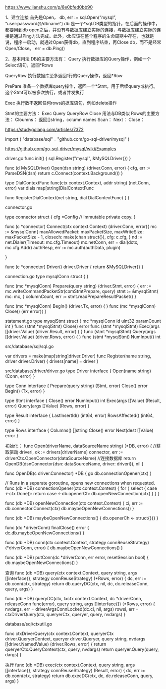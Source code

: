 https://www.jianshu.com/p/8e0bfed0bb90


1、建立连接
首先是Open，
db, err := sql.Open(“mysql”, “user:password@/dbname”)
db 是一个*sql.DB类型的指针，在后面的操作中，都要用到db
open之后，并没有与数据库建立实际的连接，与数据库建立实际的连接是通过Ping方法完成。此外，db应该在整个程序的生命周期中存在，也就是说，程序一启动，就通过Open获得db，直到程序结束，再Close db，而不是经常Open/Close。
err = db.Ping()

2、基本用法
DB的主要方法有：
Query 执行数据库的Query操作，例如一个Select语句，返回*Rows

QueryRow 执行数据库至多返回1行的Query操作，返回*Row

PrePare 准备一个数据库query操作，返回一个*Stmt，用于后续query或执行。这个Stmt可以被多次执行，或者并发执行

Exec 执行数不返回任何rows的据库语句，例如delete操作

Stmt的主要方法：
Exec
Query
QueryRow
Close
用法与DB类似
Rows的主要方法：
Cloumns： 返回[]string，column names
Scan：
Next：
Close：

https://studygolang.com/articles/7372


import (
"database/sql"
_ "github.com/go-sql-driver/mysql"
)


https://github.com/go-sql-driver/mysql/wiki/Examples


driver.go
func init() {
	sql.Register("mysql", &MySQLDriver{})
}


func (d MySQLDriver) Open(dsn string) (driver.Conn, error) {
	cfg, err := ParseDSN(dsn)
 return c.Connect(context.Background())
}


type DialContextFunc func(ctx context.Context, addr string) (net.Conn, error)
var dials     map[string]DialContextFunc

func RegisterDialContext(net string, dial DialContextFunc) {
}



connector.go

type connector struct {
	cfg *Config // immutable private copy.
}

func (c *connector) Connect(ctx context.Context) (driver.Conn, error){
   mc := &mysqlConn{
		maxAllowedPacket: maxPacketSize,
		maxWriteSize:     maxPacketSize - 1,
		closech:          make(chan struct{}),
		cfg:              c.cfg,
    }
   nd := net.Dialer{Timeout: mc.cfg.Timeout}
   mc.netConn, err = dial(dctx, mc.cfg.Addr)
   authResp, err := mc.auth(authData, plugin)
   
}

func (c *connector) Driver() driver.Driver {
	return &MySQLDriver{}
}


connection.go
type mysqlConn struct {
}

func (mc *mysqlConn) Prepare(query string) (driver.Stmt, error) {
   err := mc.writeCommandPacketStr(comStmtPrepare, query)
   stmt := &mysqlStmt{
		mc: mc,
   }
   columnCount, err := stmt.readPrepareResultPacket()
}

func (mc *mysqlConn) Begin() (driver.Tx, error) {
}
func (mc *mysqlConn) Close() (err error){
}


statement.go
type mysqlStmt struct {
	mc         *mysqlConn
	id         uint32
	paramCount int
}
func (stmt *mysqlStmt) Close() error 
func (stmt *mysqlStmt) Exec(args []driver.Value) (driver.Result, error) {
}
func (stmt *mysqlStmt) Query(args []driver.Value) (driver.Rows, error) {
}
func (stmt *mysqlStmt) NumInput() int 



src/database/sql/sql.go

var 	drivers   = make(map[string]driver.Driver)
func Register(name string, driver driver.Driver) {
    drivers[name] = driver
}

src/database/driver/driver.go
type Driver interface {
    Open(name string) (Conn, error)
}

type Conn interface {
   Prepare(query string) (Stmt, error)
   Close() error
   Begin() (Tx, error)
}


type Stmt interface {
   Close() error
   NumInput() int
   Exec(args []Value) (Result, error)
   Query(args []Value) (Rows, error)
}

type Result interface {
  LastInsertId() (int64, error)
  RowsAffected() (int64, error)
}

type Rows interface {
    Columns() []string
    Close() error
    Next(dest []Value) error
}



初始化：
func Open(driverName, dataSourceName string) (*DB, error) {
 //获取驱动
 driveri, ok := drivers[driverName]
connector, err := driverCtx.OpenConnector(dataSourceName)
//连接数据库
return OpenDB(dsnConnector{dsn: dataSourceName, driver: driveri}), nil
}

func OpenDB(c driver.Connector) *DB {
   go db.connectionOpener(ctx)
}


// Runs in a separate goroutine, opens new connections when requested.
func (db *DB) connectionOpener(ctx context.Context) {
	for {
		select {
		case <-ctx.Done():
			return
		case <-db.openerCh:
			db.openNewConnection(ctx)
		}
	}
}

func (db *DB) openNewConnection(ctx context.Context) {
	ci, err := db.connector.Connect(ctx)
	db.maybeOpenNewConnections()
}

func (db *DB) maybeOpenNewConnections() {
     db.openerCh <- struct{}{}
}


func (dc *driverConn) finalClose() error {
dc.db.maybeOpenNewConnections()
}

func (db *DB) conn(ctx context.Context, strategy connReuseStrategy) (*driverConn, error) {
    db.maybeOpenNewConnections()
}

func (db *DB) putConn(dc *driverConn, err error, resetSession bool) {
   db.maybeOpenNewConnections()
}



查询
func (db *DB) query(ctx context.Context, query string, args []interface{}, strategy connReuseStrategy) (*Rows, error) {
dc, err := db.conn(ctx, strategy)
return db.queryDC(ctx, nil, dc, dc.releaseConn, query, args)
}

func (db *DB) queryDC(ctx, txctx context.Context, dc *driverConn, releaseConn func(error), query string, args []interface{}) (*Rows, error) {
  nvdargs, err = driverArgsConnLocked(dc.ci, nil, args)
  rowsi, err = ctxDriverQuery(ctx, queryerCtx, queryer, query, nvdargs)
}

database/sql/ctxutil.go

func ctxDriverQuery(ctx context.Context, queryerCtx driver.QueryerContext, queryer driver.Queryer, query string, nvdargs []driver.NamedValue) (driver.Rows, error) {
   return queryerCtx.QueryContext(ctx, query, nvdargs)
   return queryer.Query(query, dargs)
}

执行
func (db *DB) exec(ctx context.Context, query string, args []interface{}, strategy connReuseStrategy) (Result, error) {
dc, err := db.conn(ctx, strategy)
return db.execDC(ctx, dc, dc.releaseConn, query, args)
}


 

